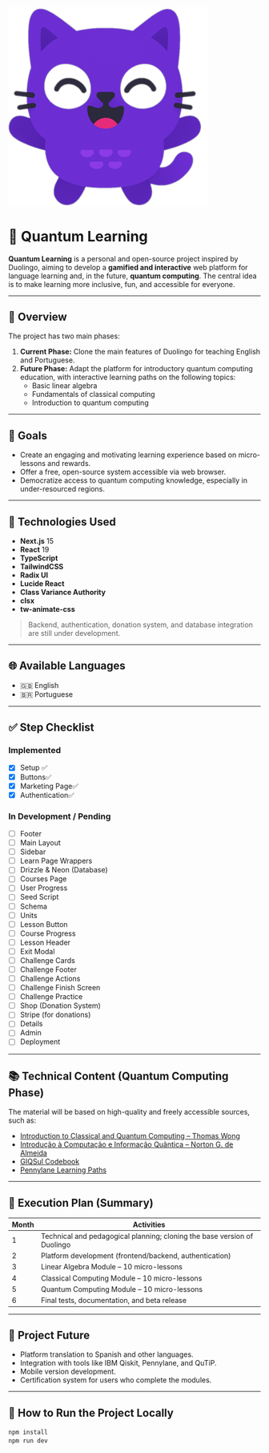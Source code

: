 <img src="cat.png" alt="Cat Icon" width="400" />


# 🧠 Quantum Learning

**Quantum Learning** is a personal and open-source project inspired by Duolingo, aiming to develop a **gamified and interactive** web platform for language learning and, in the future, **quantum computing**. The central idea is to make learning more inclusive, fun, and accessible for everyone.

---

## 🎯 Overview

The project has two main phases:

1. **Current Phase:** Clone the main features of Duolingo for teaching English and Portuguese.
2. **Future Phase:** Adapt the platform for introductory quantum computing education, with interactive learning paths on the following topics:
   - Basic linear algebra
   - Fundamentals of classical computing
   - Introduction to quantum computing

---

## 🚀 Goals

- Create an engaging and motivating learning experience based on micro-lessons and rewards.
- Offer a free, open-source system accessible via web browser.
- Democratize access to quantum computing knowledge, especially in under-resourced regions.

---

## 🧰 Technologies Used

- **Next.js** 15
- **React** 19
- **TypeScript**
- **TailwindCSS**
- **Radix UI**
- **Lucide React**
- **Class Variance Authority**
- **clsx**
- **tw-animate-css**

> Backend, authentication, donation system, and database integration are still under development.

---

## 🌐 Available Languages

- 🇬🇧 English  
- 🇧🇷 Portuguese

---

## ✅ Step Checklist

### Implemented
- [x] Setup ✅
- [x] Buttons✅
- [x] Marketing Page✅
- [x] Authentication✅

### In Development / Pending
- [ ] Footer
- [ ] Main Layout
- [ ] Sidebar
- [ ] Learn Page Wrappers
- [ ] Drizzle & Neon (Database)
- [ ] Courses Page
- [ ] User Progress
- [ ] Seed Script
- [ ] Schema
- [ ] Units
- [ ] Lesson Button
- [ ] Course Progress
- [ ] Lesson Header
- [ ] Exit Modal
- [ ] Challenge Cards
- [ ] Challenge Footer
- [ ] Challenge Actions
- [ ] Challenge Finish Screen
- [ ] Challenge Practice
- [ ] Shop (Donation System)
- [ ] Stripe (for donations)
- [ ] Details
- [ ] Admin
- [ ] Deployment

---

## 📚 Technical Content (Quantum Computing Phase)

The material will be based on high-quality and freely accessible sources, such as:

- [Introduction to Classical and Quantum Computing – Thomas Wong](https://www.thomaswong.net)
- [Introdução à Computação e Informação Quântica – Norton G. de Almeida](https://a.co/d/97aiWpu)
- [GIQSul Codebook](https://aprenda.quantumket.org)
- [Pennylane Learning Paths](https://pennylane.ai/codebook/learning-paths)

---

## 📆 Execution Plan (Summary)

| Month | Activities |
|-------|------------|
| 1 | Technical and pedagogical planning; cloning the base version of Duolingo |
| 2 | Platform development (frontend/backend, authentication) |
| 3 | Linear Algebra Module – 10 micro-lessons |
| 4 | Classical Computing Module – 10 micro-lessons |
| 5 | Quantum Computing Module – 10 micro-lessons |
| 6 | Final tests, documentation, and beta release |

---

## 🔮 Project Future

- Platform translation to Spanish and other languages.
- Integration with tools like IBM Qiskit, Pennylane, and QuTiP.
- Mobile version development.
- Certification system for users who complete the modules.

---

## 🧪 How to Run the Project Locally

```bash
npm install
npm run dev
```
